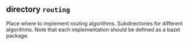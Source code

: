 ## directory `routing`

Place where to implement routing algorithms. Subdirectories for different algorithms. Note that each implementation should be defined as a bazel package.
